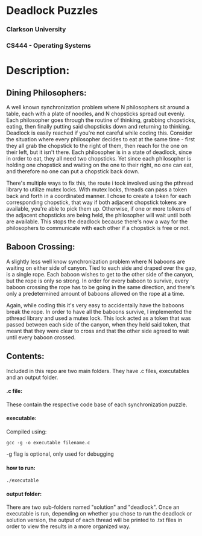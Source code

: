 # Deadlock Puzzles
### Clarkson University
### CS444 - Operating Systems
###  
# Description:
## Dining Philosophers:
A well known synchronization problem where N philosophers sit around a table, each with a plate of noodles, and N chopsticks spread out evenly. Each philosopher goes through the routine of thinking, grabbing chopsticks, eating, then finally putting said chopsticks down and returning to thinking. Deadlock is easily reached if you're not careful while coding this. Consider the situation where every philosopher decides to eat at the same time - first they all grab the chopstick to the right of them, then reach for the one on their left, but it isn't there. Each philosopher is in a state of deadlock, since in order to eat, they all need two chopsticks. Yet since each philosopher is holding one chopstick and waiting on the one to their right, no one can eat, and therefore no one can put a chopstick back down. 

There's multiple ways to fix this, the route i took involved using the pthread library to utilize mutex locks. With mutex locks, threads can pass a token back and forth in a coordinated manner. I chose to create a token for each corresponding chopstick, that way if both adjacent chopstick tokens are available, you're able to pick them up. Otherwise, if one or more tolkens of the adjacent chopsticks are being held, the philosopher will wait until both are available. This stops the deadlock because there's now a way for the philosophers to communicate with each other if a chopstick is free or not.

## Baboon Crossing:
A slightly less well know synchronization problem where N baboons are waiting on either side of canyon. Tied to each side and draped over the gap, is a single rope. Each baboon wishes to get to the other side of the canyon, but the rope is only so strong. In order for every baboon to survive, every baboon crossing the rope has to be going in the same direction, and there's only a predetermined amount of baboons allowed on the rope at a time. 

Again, while coding this it's very easy to accidentally have the baboons break the rope. In order to have all the baboons survive, I implemented the pthread library and used a mutex lock. This lock acted as a token that was passed between each side of the canyon, when they held said token, that meant that they were clear to cross and that the other side agreed to wait until every baboon crossed.

## Contents:
Included in this repo are two main folders. They have .c files, executables and an output folder.
#### .c file:
These contain the respective code base of each synchronization puzzle.
#### executable:
Compiled using:

    gcc -g -o executable filename.c

-g flag is optional, only used for debugging
#### how to run:
    ./executable
#### output folder:
There are two sub-folders named "solution" and "deadlock". Once an executable is run, depending on whether you chose to run the deadlock or solution version, the output of each thread will be printed to .txt files in order to view the results in a more organized way.
